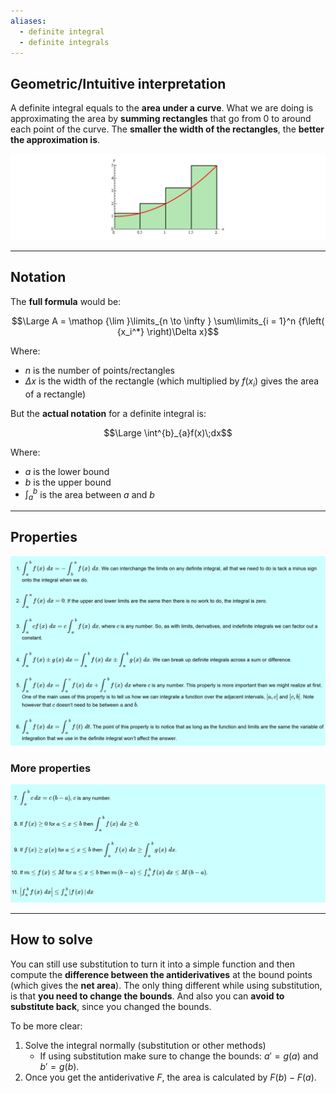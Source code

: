 ```yaml
---
aliases:
  - definite integral
  - definite integrals
---
```

## Geometric/Intuitive interpretation

A definite integral equals to the **area under a curve**.
What we are doing is approximating the area by **summing rectangles** that go from 0 to around each point of the curve.
The **smaller the width of the rectangles**, the **better the approximation is**.

![](../z_images/Pasted%20image%2020250427141302.png)

---

## Notation

The **full formula** would be:

$$\Large A = \mathop {\lim }\limits_{n \to \infty } \sum\limits_{i = 1}^n {f\left( {x_i^*} \right)\Delta x}$$

Where:
- $n$ is the number of points/rectangles
- $\Delta x$ is the width of the rectangle (which multiplied by $f(x_i)$ gives the area of a rectangle)


But the **actual notation** for a definite integral is:

$$\Large \int^{b}_{a}f(x)\;dx$$

Where:
- $a$ is the lower bound
- $b$ is the upper bound
- $\int^{b}_{a}$ is the area between $a$ and $b$

---

## Properties

![](../z_images/Pasted%20image%2020250427141332.png)

### More properties

![](../z_images/Pasted%20image%2020250427143328.png)

---

## How to solve

You can still use substitution to turn it into a simple function and then compute the **difference between the antiderivatives** at the bound points (which gives the **net area**).
The only thing different while using substitution, is that **you need to change the bounds**.
And also you can **avoid to substitute back**, since you changed the bounds.

To be more clear:
1) Solve the integral normally (substitution or other methods)
	- If using substitution make sure to change the bounds:  $a'=g(a)$ and $b'=g(b)$.
2) Once you get the antiderivative $F$, the area is calculated by $F(b)-F(a)$.